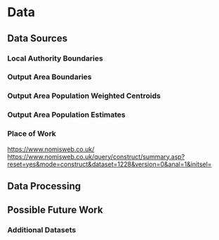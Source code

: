 # Data

## Data Sources

### Local Authority Boundaries

### Output Area Boundaries

### Output Area Population Weighted Centroids

### Output Area Population Estimates

### Place of Work

https://www.nomisweb.co.uk/
https://www.nomisweb.co.uk/query/construct/summary.asp?reset=yes&mode=construct&dataset=1228&version=0&anal=1&initsel=


## Data Processing


## Possible Future Work

### Additional Datasets